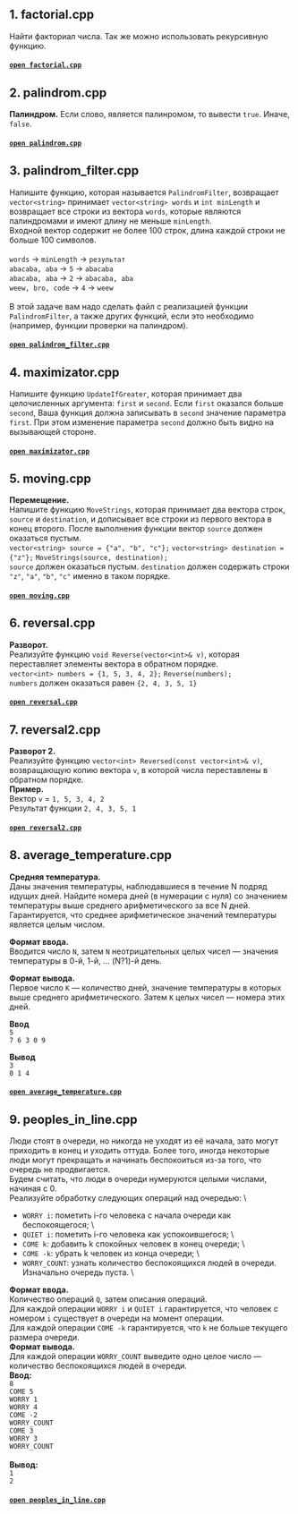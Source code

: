 ## 1. factorial.cpp
Найти факториал числа. Так же можно использовать рекурсивную функцию.
#### [`open factorial.cpp`](https://github.com/igotbitches/coursera_cpp/blob/master/Course%201.%20White%20belt/Week%202/factorial.cpp)


## 2. palindrom.cpp
**Палиндром.** 
Если слово, является палинромом, то вывести `true`. Иначе, `false`.

#### [`open palindrom.cpp`](https://github.com/igotbitches/coursera_cpp/blob/master/Course%201.%20White%20belt/Week%202/palindrom.cpp)


## 3. palindrom_filter.cpp
Напишите функцию, которая называется `PalindromFilter`, возвращает `vector<string>` принимает `vector<string> words` и `int minLength` и возвращает все строки из вектора `words`, которые являются палиндромами и имеют длину не меньше `minLength`. \
Входной вектор содержит не более 100 строк, длина каждой строки не больше 100 символов. \
\
`words` -> `minLength` -> `результат` 
\
`abacaba, aba` -> `5` -> `abacaba` \
`abacaba, aba` -> `2` -> `abacaba, aba` \
`weew, bro, code` -> `4` -> `weew` 
\
\
В этой задаче вам надо сделать файл с реализацией функции `PalindromFilter`, а также других функций, если это необходимо (например, функции проверки на палиндром). 
#### [`open palindrom_filter.cpp`](https://github.com/igotbitches/coursera_cpp/blob/master/Course%201.%20White%20belt/Week%202/palindrom_filter.cpp)


## 4. maximizator.cpp
Напишите функцию `UpdateIfGreater`, которая принимает два целочисленных аргумента: `first` и `second`. Если `first` оказался больше `second`, Ваша функция должна записывать в `second` значение параметра `first`. При этом изменение параметра `second` должно быть видно на вызывающей стороне.
#### [`open maximizator.cpp`](https://github.com/igotbitches/coursera_cpp/blob/master/Course%201.%20White%20belt/Week%202/maximizator.cpp)


## 5. moving.cpp
**Перемещение.** \
Напишите функцию `MoveStrings`, которая принимает два вектора строк, `source` и `destination`, и дописывает все строки из первого вектора в конец второго. После выполнения функции вектор `source` должен оказаться пустым. 
\
`vector<string> source = {"a", "b", "c"};`
`vector<string> destination = {"z"};`
`MoveStrings(source, destination);`
\
`source` должен оказаться пустым.
`destination` должен содержать строки `"z"`, `"a"`, `"b"`, `"c"` именно в таком порядке.
#### [`open moving.cpp`](https://github.com/igotbitches/coursera_cpp/blob/master/Course%201.%20White%20belt/Week%202/moving.cpp)


## 6. reversal.cpp
**Разворот.** \
Реализуйте функцию `void Reverse(vector<int>& v)`, которая переставляет элементы вектора в обратном порядке. \
`vector<int> numbers = {1, 5, 3, 4, 2};`
`Reverse(numbers);`
\
`numbers` должен оказаться равен `{2, 4, 3, 5, 1}`
#### [`open reversal.cpp`](https://github.com/igotbitches/coursera_cpp/blob/master/Course%201.%20White%20belt/Week%202/reversal.cpp)


## 7. reversal2.cpp
**Разворот 2.** \
Реализуйте функцию `vector<int> Reversed(const vector<int>& v)`, возвращающую копию вектора `v`, в которой числа переставлены в обратном порядке. \
**Пример.** \
Вектор `v` = `1, 5, 3, 4, 2` \
Результат функции `2, 4, 3, 5, 1`
#### [`open reversal2.cpp`](https://github.com/igotbitches/coursera_cpp/blob/master/Course%201.%20White%20belt/Week%202/reversal2.cpp)


## 8. average_temperature.cpp
**Средняя температура.** \
Даны значения температуры, наблюдавшиеся в течение N подряд идущих дней. Найдите номера дней (в нумерации с нуля) со значением температуры выше среднего арифметического за все N дней. \
Гарантируется, что среднее арифметическое значений температуры является целым числом. 

**Формат ввода.** \
Вводится число `N`, затем `N` неотрицательных целых чисел — значения температуры в 0-й, 1-й, ... (N?1)-й день. 

**Формат вывода.** \
Первое число `K` — количество дней, значение температуры в которых выше среднего арифметического. Затем `K` целых чисел — номера этих дней. 

**Ввод** \
`5` \
`7 6 3 0 9`

**Вывод** \
`3` \
`0 1 4`
#### [`open average_temperature.cpp`](https://github.com/igotbitches/coursera_cpp/blob/master/Course%201.%20White%20belt/Week%202/average_temperature.cpp)


## 9. peoples_in_line.cpp
Люди стоят в очереди, но никогда не уходят из её начала, зато могут приходить в конец и уходить оттуда. Более того, иногда некоторые люди могут прекращать и начинать беспокоиться из-за того, что очередь не продвигается.\
Будем считать, что люди в очереди нумеруются целыми числами, начиная с 0.\
Реализуйте обработку следующих операций над очередью: \
- `WORRY i`: пометить i-го человека с начала очереди как беспокоящегося; \
- `QUIET i`: пометить i-го человека как успокоившегося; \
- `COME k`: добавить k спокойных человек в конец очереди; \
- `COME -k`: убрать k человек из конца очереди; \
- `WORRY_COUNT`: узнать количество беспокоящихся людей в очереди. \
Изначально очередь пуста. \

**Формат ввода.** \
Количество операций `Q`, затем описания операций. \
Для каждой операции `WORRY i` и `QUIET i` гарантируется, что человек с номером `i` существует в очереди на момент операции. \
Для каждой операции `COME -k` гарантируется, что `k` не больше текущего размера очереди. \
**Формат вывода.** \
Для каждой операции `WORRY_COUNT` выведите одно целое число — количество беспокоящихся людей в очереди.\
**Ввод:**\
`8` \
`COME 5` \
`WORRY 1` \
`WORRY 4` \
`COME -2` \
`WORRY_COUNT` \
`COME 3` \
`WORRY 3` \
`WORRY_COUNT` \
\
**Вывод:** \
`1` \
`2`
#### [`open peoples_in_line.cpp`](https://github.com/igotbitches/coursera_cpp/blob/master/Course%201.%20White%20belt/Week%202/peoples_in_line.cpp)

